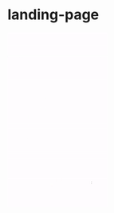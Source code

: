 # landing-page
<p float="left">
  <img src="https://github.com/aryoputrap/landing-page/blob/master/public/img/svg/svg.gif" width="200" height="350" alt="Laman"/>
</p>
